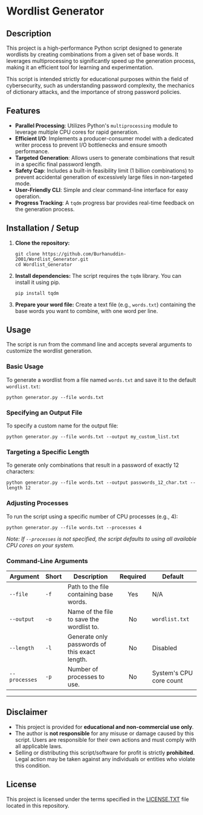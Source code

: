 # Wordlist Generator

## Description

This project is a high-performance Python script designed to generate wordlists by creating combinations from a given set of base words. It leverages multiprocessing to significantly speed up the generation process, making it an efficient tool for learning and experimentation.

This script is intended strictly for educational purposes within the field of cybersecurity, such as understanding password complexity, the mechanics of dictionary attacks, and the importance of strong password policies.

## Features

-   **Parallel Processing**: Utilizes Python's `multiprocessing` module to leverage multiple CPU cores for rapid generation.
-   **Efficient I/O**: Implements a producer-consumer model with a dedicated writer process to prevent I/O bottlenecks and ensure smooth performance.
-   **Targeted Generation**: Allows users to generate combinations that result in a specific final password length.
-   **Safety Cap**: Includes a built-in feasibility limit (1 billion combinations) to prevent accidental generation of excessively large files in non-targeted mode.
-   **User-Friendly CLI**: Simple and clear command-line interface for easy operation.
-   **Progress Tracking**: A `tqdm` progress bar provides real-time feedback on the generation process.

## Installation / Setup

1.  **Clone the repository:**
    ```
    git clone https://github.com/Burhanuddin-2001/Wordlist_Generator.git
    cd Wordlist_Generator
    ```

2.  **Install dependencies:**
    The script requires the `tqdm` library. You can install it using pip.
    ```
    pip install tqdm
    ```

3.  **Prepare your word file:**
    Create a text file (e.g., `words.txt`) containing the base words you want to combine, with one word per line.

## Usage

The script is run from the command line and accepts several arguments to customize the wordlist generation.

### Basic Usage

To generate a wordlist from a file named `words.txt` and save it to the default `wordlist.txt`:

```
python generator.py --file words.txt
```

### Specifying an Output File

To specify a custom name for the output file:

```
python generator.py --file words.txt --output my_custom_list.txt
```

### Targeting a Specific Length

To generate only combinations that result in a password of exactly 12 characters:

```
python generator.py --file words.txt --output passwords_12_char.txt --length 12
```

### Adjusting Processes

To run the script using a specific number of CPU processes (e.g., 4):

```
python generator.py --file words.txt --processes 4
```

*Note: If `--processes` is not specified, the script defaults to using all available CPU cores on your system.*

### Command-Line Arguments

| Argument          | Short | Description                                                               | Required | Default                               |
| ----------------- | ----- | ------------------------------------------------------------------------- | :------: | ------------------------------------- |
| `--file`          | `-f`  | Path to the file containing base words.                                   |   Yes    | N/A                                   |
| `--output`        | `-o`  | Name of the file to save the wordlist to.                                 |    No    | `wordlist.txt`                        |
| `--length`        | `-l`  | Generate only passwords of this exact length.                             |    No    | Disabled                              |
| `--processes`     | `-p`  | Number of processes to use.                                               |    No    | System's CPU core count               |

---

## Disclaimer

-   This project is provided for **educational and non-commercial use only**.
-   The author is **not responsible** for any misuse or damage caused by this script. Users are responsible for their own actions and must comply with all applicable laws.
-   Selling or distributing this script/software for profit is strictly **prohibited**. Legal action may be taken against any individuals or entities who violate this condition.

## License

This project is licensed under the terms specified in the [LICENSE.TXT](LICENSE.txt) file located in this repository.
